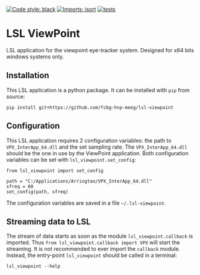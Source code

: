 [![Code style: black](https://img.shields.io/badge/code%20style-black-000000.svg)](https://github.com/psf/black)
[![Imports: isort](https://img.shields.io/badge/%20imports-isort-%231674b1?style=flat&labelColor=ef8336)](https://pycqa.github.io/isort/)
[![tests](https://github.com/fcbg-hnp-meeg/lsl-viewpoint/actions/workflows/pytest.yml/badge.svg?branch=main)](https://github.com/fcbg-hnp-meeg/lsl-viewpoint/actions/workflows/pytest.yml)

# LSL ViewPoint

LSL application for the viewpoint eye-tracker system.
Designed for x64 bits windows systems only.

## Installation

This LSL application is a python package. It can be installed with `pip` from source:

```
pip install git+https://github.com/fcbg-hnp-meeg/lsl-viewpoint
```

## Configuration

This LSL application requires 2 configuration variables: the path to
`VPX_InterApp_64.dll` and the set sampling rate. The `VPX_InterApp_64.dll` should be the
one in use by the ViewPoint application. Both configuration variables can be set with
`lsl_viewpoint.set_config`:

```
from lsl_viewpoint import set_config

path = "C:/Applications/Arrington/VPX_InterApp_64.dll"
sfreq = 60
set_config(path, sfreq)
```

The configuration variables are saved in a file `~/.lsl-viewpoint`.

## Streaming data to LSL

The stream of data starts as soon as the module `lsl_viewpoint.callback` is imported.
Thus `from lsl_viewpoint.callback import VPX` will start the streaming. It is not
recommended to ever import the `callback` module. Instead, the entry-point
`lsl_viewpoint` should be called in a terminal:

```
lsl_viewpoint --help
```
